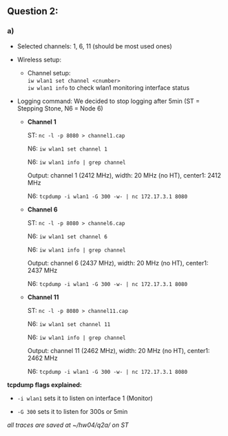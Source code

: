 ## Question 2:

### a)
* Selected channels: 1, 6, 11 (should be most used ones)
* Wireless setup:
  
  * Channel setup:  
    `iw wlan1 set channel <cnumber>`    
    `iw wlan1 info` to check wlan1 monitoring interface status

* Logging command: We decided to stop logging after 5min (ST = Stepping Stone, N6 = Node 6)
	* **Channel 1**
		
		ST: `nc -l -p 8080 > channel1.cap`
		
		N6: `iw wlan1 set channel 1`
		
		N6: `iw wlan1 info | grep channel`
		
		Output: channel 1 (2412 MHz), width: 20 MHz (no HT), center1: 2412 MHz
		
		N6: `tcpdump -i wlan1 -G 300 -w- | nc 172.17.3.1 8080`
		
		
	* **Channel 6**
		
		ST: `nc -l -p 8080 > channel6.cap`
		
		N6: `iw wlan1 set channel 6`
		
		N6: `iw wlan1 info | grep channel`
		
		Output: channel 6 (2437 MHz), width: 20 MHz (no HT), center1: 2437 MHz
		
		N6: `tcpdump -i wlan1 -G 300 -w- | nc 172.17.3.1 8080`
		

	* **Channel 11**
		
		ST: `nc -l -p 8080 > channel11.cap`
		
		N6: `iw wlan1 set channel 11`
		
		N6: `iw wlan1 info | grep channel`
		
		Output: channel 11 (2462 MHz), width: 20 MHz (no HT), center1: 2462 MHz
		
		N6: `tcpdump -i wlan1 -G 300 -w- | nc 172.17.3.1 8080`
		

**tcpdump flags explained:**
 
 * `-i wlan1` sets it to listen on interface 1 (Monitor)
      
 * `-G 300` sets it to listen for 300s or 5min
   
 *all traces are saved at ~/hw04/q2a/ on ST*
 
 
  

  

